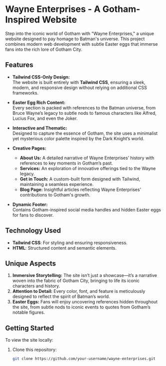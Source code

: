 # Wayne Enterprises - A Gotham-Inspired Website  

Step into the iconic world of Gotham with "Wayne Enterprises," a unique website designed to pay homage to Batman's universe. This project combines modern web development with subtle Easter eggs that immerse fans into the rich lore of Gotham City.  

## **Features**  
- **Tailwind CSS-Only Design:**  
  The website is built entirely with **Tailwind CSS**, ensuring a sleek, modern, and responsive design without relying on additional CSS frameworks.  

- **Easter Egg Rich Content:**  
  Every section is packed with references to the Batman universe, from Bruce Wayne’s legacy to subtle nods to famous characters like Alfred, Lucius Fox, and even the Joker.  

- **Interactive and Thematic:**  
  Designed to capture the essence of Gotham, the site uses a minimalist yet mysterious color palette inspired by the Dark Knight’s world.  

- **Creative Pages:**  
  - **About Us:** A detailed narrative of Wayne Enterprises’ history with references to key moments in Gotham’s past.  
  - **Services:** An exploration of innovative offerings tied to the Wayne legacy.  
  - **Get in Touch:** A custom-built form designed with Tailwind, maintaining a seamless experience.  
  - **Blog Page:** Insightful articles reflecting Wayne Enterprises' contributions to Gotham's growth.  

- **Dynamic Footer:**  
  Contains Gotham-inspired social media handles and hidden Easter eggs for fans to discover.  

## **Technology Used**  
- **Tailwind CSS**: For styling and ensuring responsiveness.  
- **HTML**: Structured content and semantic elements.  

## **Unique Aspects**  
1. **Immersive Storytelling:** The site isn’t just a showcase—it’s a narrative woven into the fabric of Gotham City, bringing to life its iconic characters and history.  
2. **Attention to Detail:** Every color, font, and feature is meticulously designed to reflect the spirit of Batman’s world.  
3. **Easter Eggs:** Fans will enjoy uncovering references hidden throughout the site, from subtle nods to iconic events to quotes from Gotham’s notable figures.  

## **Getting Started**  
To view the site locally:  
1. Clone this repository:  
   ```bash  
   git clone https://github.com/your-username/wayne-enterprises.git  
